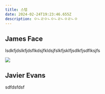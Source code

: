 ```yaml
---
title: 스텝
date: 2024-02-24T19:23:46.655Z
description: ㅇㄴㄹㅇㄴㅇㄴㄹㄴㅇㄹㄴㅇ
---
```

## James Face

lsdkfjdslkfjdsflkdsjfkldsjfslkfjsklfjsdlkfjsdflksjfs

![](/img/3obi6o.png)

## Javier Evans

sdfdsfdsf
